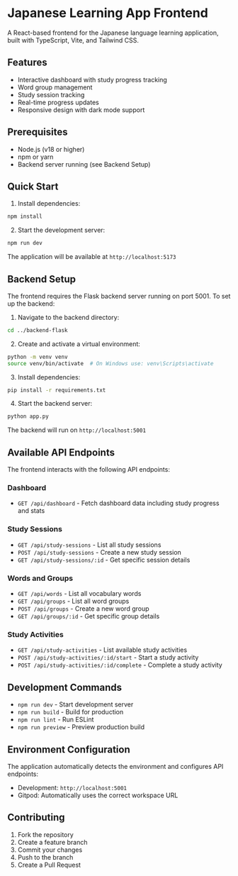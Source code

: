 # Japanese Learning App Frontend

A React-based frontend for the Japanese language learning application, built with TypeScript, Vite, and Tailwind CSS.

## Features

- Interactive dashboard with study progress tracking
- Word group management
- Study session tracking
- Real-time progress updates
- Responsive design with dark mode support

## Prerequisites

- Node.js (v18 or higher)
- npm or yarn
- Backend server running (see Backend Setup)

## Quick Start

1. Install dependencies:
```bash
npm install
```

2. Start the development server:
```bash
npm run dev
```

The application will be available at `http://localhost:5173`

## Backend Setup

The frontend requires the Flask backend server running on port 5001. To set up the backend:

1. Navigate to the backend directory:
```bash
cd ../backend-flask
```

2. Create and activate a virtual environment:
```bash
python -m venv venv
source venv/bin/activate  # On Windows use: venv\Scripts\activate
```

3. Install dependencies:
```bash
pip install -r requirements.txt
```

4. Start the backend server:
```bash
python app.py
```

The backend will run on `http://localhost:5001`

## Available API Endpoints

The frontend interacts with the following API endpoints:

### Dashboard
- `GET /api/dashboard` - Fetch dashboard data including study progress and stats

### Study Sessions
- `GET /api/study-sessions` - List all study sessions
- `POST /api/study-sessions` - Create a new study session
- `GET /api/study-sessions/:id` - Get specific session details

### Words and Groups
- `GET /api/words` - List all vocabulary words
- `GET /api/groups` - List all word groups
- `POST /api/groups` - Create a new word group
- `GET /api/groups/:id` - Get specific group details

### Study Activities
- `GET /api/study-activities` - List available study activities
- `POST /api/study-activities/:id/start` - Start a study activity
- `POST /api/study-activities/:id/complete` - Complete a study activity

## Development Commands

- `npm run dev` - Start development server
- `npm run build` - Build for production
- `npm run lint` - Run ESLint
- `npm run preview` - Preview production build

## Environment Configuration

The application automatically detects the environment and configures API endpoints:
- Development: `http://localhost:5001`
- Gitpod: Automatically uses the correct workspace URL

## Contributing

1. Fork the repository
2. Create a feature branch
3. Commit your changes
4. Push to the branch
5. Create a Pull Request
